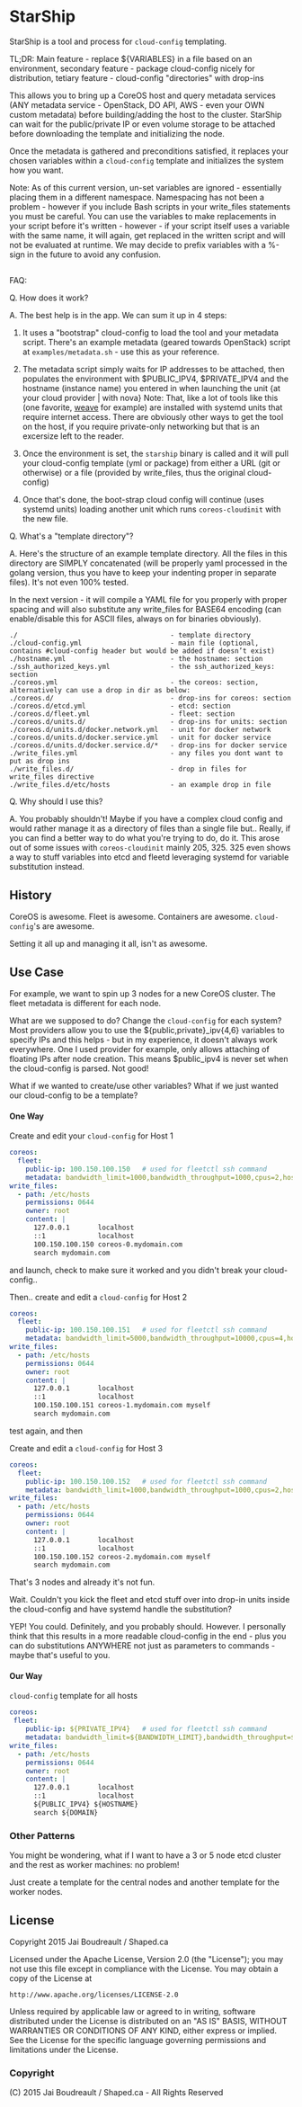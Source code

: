 # StarShip

StarShip is a tool and process for ``cloud-config`` templating.

TL;DR: Main feature - replace ${VARIABLES} in a file based on an environment, secondary feature - package cloud-config nicely for distribution, tetiary feature - cloud-config "directories" with drop-ins

This allows you to bring up a CoreOS host and query metadata services (ANY metadata service - OpenStack, DO API, AWS - even your OWN custom metadata) before building/adding the host to the cluster. StarShip can wait for the public/private IP or even volume storage to be attached before downloading the template and initializing the node.

Once the metadata is gathered and preconditions satisfied, it replaces your chosen variables within a ``cloud-config`` template and initializes the system how you want.

Note: As of this current version, un-set variables are ignored - essentially placing them in a different namespace. Namespacing has not been a problem - however if you include Bash scripts in your write_files statements you must be careful. You can use the variables to make replacements in your script before it's written - however - if your script itself uses a variable with the same name, it will again, get replaced in the written script and will not be evaluated at runtime. We may decide to prefix variables with a %-sign in the future to avoid any confusion.

##

FAQ:

Q. How does it work?

A. The best help is in the app. We can sum it up in 4 steps:

1. It uses a "bootstrap" cloud-config to load the tool and your metadata script. There's an example metadata (geared towards OpenStack) script at ``examples/metadata.sh`` - use this as your reference.

2. The metadata script simply waits for IP addresses to be attached, then populates the environment with $PUBLIC_IPV4, $PRIVATE_IPV4 and the hostname (instance name) you entered in when launching the unit {at your cloud provider | with nova}
Note: That, like a lot of tools like this (one favorite, <a href="https://github.com/zettio/weave">weave</a> for example) are installed with systemd units that require internet access. There are obviously other ways to get the tool on the host, if you require private-only networking but that is an excersize left to the reader.

3. Once the environment is set, the ``starship`` binary is called and it will pull your cloud-config template (yml or package) from either a URL (git or otherwise) or a file (provided by write_files, thus the original cloud-config) 

4. Once that's done, the boot-strap cloud config will continue (uses systemd units) loading another unit which runs ``coreos-cloudinit`` with the new file.

Q. What's a "template directory"?

A. Here's the structure of an example template directory. All the files in this directory are SIMPLY concatenated (will be properly yaml processed in the golang version, thus you have to keep your indenting proper in separate files). It's not even 100% tested.

In the next version - it will compile a YAML file for you properly with proper spacing and will also substitute any write_files for BASE64 encoding (can enable/disable this for ASCII files, always on for binaries obviously).

```
./                                      - template directory
./cloud-config.yml                      - main file (optional, contains #cloud-config header but would be added if doesn’t exist)
./hostname.yml                          - the hostname: section
./ssh_authorized_keys.yml               - the ssh_authorized_keys: section
./coreos.yml                            - the coreos: section, alternatively can use a drop in dir as below:
./coreos.d/                             - drop-ins for coreos: section
./coreos.d/etcd.yml                     - etcd: section
./coreos.d/fleet.yml                    - fleet: section
./coreos.d/units.d/                     - drop-ins for units: section
./coreos.d/units.d/docker.network.yml   - unit for docker network
./coreos.d/units.d/docker.service.yml   - unit for docker service
./coreos.d/units.d/docker.service.d/*   - drop-ins for docker service
./write_files.yml                       - any files you dont want to put as drop ins
./write_files.d/                        - drop in files for write_files directive
./write_files.d/etc/hosts               - an example drop in file
```

Q. Why should I use this?

A. You probably shouldn't! Maybe if you have a complex cloud config and would rather manage it as a directory of files than a single file but.. Really, if you can find a better way to do what you're trying to do, do it. This arose out of some issues with ``coreos-cloudinit`` mainly 205, 325. 325 even shows a way to stuff variables into etcd and fleetd leveraging systemd for variable substitution instead.

## History

CoreOS is awesome. Fleet is awesome. Containers are awesome. ``cloud-config``'s are awesome.

Setting it all up and managing it all, isn't as awesome.

## Use Case

For example, we want to spin up 3 nodes for a new CoreOS cluster. The fleet metadata is different for each node.

What are we supposed to do? Change the ``cloud-config`` for each system? Most providers allow you to use the ${public,private}_ipv{4,6} variables to specify IPs and this helps - but in my experience, it doesn't always work everywhere. One I used provider for example, only allows attaching of floating IPs after node creation. This means $public_ipv4 is never set when the cloud-config is parsed. Not good!

What if we wanted to create/use other variables? What if we just wanted our cloud-config to be a template?

#### One Way

Create and edit your ``cloud-config`` for Host 1
```yaml
coreos:
  fleet:
    public-ip: 100.150.100.150   # used for fleetctl ssh command
    metadata: bandwidth_limit=1000,bandwidth_throughput=1000,cpus=2,host=core-os0.mydomain.com,memory=4096,provider=myhost,region=ca-west,storage_size=20,role=central
write_files:
  - path: /etc/hosts
    permissions: 0644
    owner: root
    content: |
      127.0.0.1       localhost
      ::1             localhost
      100.150.100.150 coreos-0.mydomain.com 
      search mydomain.com
```

and launch, check to make sure it worked and you didn't break your cloud-config..

Then.. create and edit a ``cloud-config`` for Host 2

```yaml
coreos:
  fleet:
    public-ip: 100.150.100.151   # used for fleetctl ssh command
    metadata: bandwidth_limit=5000,bandwidth_throughput=10000,cpus=4,host=core-os1.mydomain.com,memory=16384,provider=myhost,region=ca-west,storage_size=200,role=central,role=compute
write_files:
  - path: /etc/hosts
    permissions: 0644
    owner: root
    content: |
      127.0.0.1       localhost
      ::1             localhost
      100.150.100.151 coreos-1.mydomain.com myself
      search mydomain.com
```

test again, and then

Create and edit a ``cloud-config`` for Host 3
```yaml
coreos:
  fleet:
    public-ip: 100.150.100.152   # used for fleetctl ssh command
    metadata: bandwidth_limit=1000,bandwidth_throughput=1000,cpus=2,host=core-os0.mydomain.com,memory=4096,provider=myhost,region=ca-west,storage_size=20,role=central
write_files:
  - path: /etc/hosts
    permissions: 0644
    owner: root
    content: |
      127.0.0.1       localhost
      ::1             localhost
      100.150.100.152 coreos-2.mydomain.com myself 
      search mydomain.com
```

That's 3 nodes and already it's not fun.

Wait. Couldn't you kick the fleet and etcd stuff over into drop-in units inside the cloud-config and have systemd handle the substitution?

YEP! You could. Definitely, and you probably should. However. I personally think that this results in a more readable cloud-config in the end - plus you can do substitutions ANYWHERE not just as parameters to commands - maybe that's useful to you.

#### Our Way

``cloud-config`` template for all hosts
```yaml
coreos:
 fleet:
    public-ip: ${PRIVATE_IPV4}   # used for fleetctl ssh command
    metadata: bandwidth_limit=${BANDWIDTH_LIMIT},bandwidth_throughput=${BANDWIDTH_THROUGHPUT},cpus=${PROCESSORS},host=${HOSTNAME},memory=${MEMORY},provider=${PROVIDER},region=${REGION},storage_size=${INTERNAL_STORAGE},storage_type=${INTERNAL_STORAGE_TYPE},role=${ROLE},block_storage_size=${BLOCK_STORAGE_SIZE},block_storage_type=${BLOCK_STORAGE_TYPE},private_ip=${PRIVATE_IPV4},public_ip=${PUBLIC_IPV4}
write_files:
  - path: /etc/hosts
    permissions: 0644
    owner: root
    content: |
      127.0.0.1       localhost
      ::1             localhost
      ${PUBLIC_IPV4} ${HOSTNAME}    
      search ${DOMAIN}
```

### Other Patterns

You might be wondering, what if I want to have a 3 or 5 node etcd cluster and the rest as worker machines: no problem!

Just create a template for the central nodes and another template for the worker nodes. 

## License
Copyright 2015 Jai Boudreault / Shaped.ca

Licensed under the Apache License, Version 2.0 (the "License");
you may not use this file except in compliance with the License.
You may obtain a copy of the License at

    http://www.apache.org/licenses/LICENSE-2.0

Unless required by applicable law or agreed to in writing, software
distributed under the License is distributed on an "AS IS" BASIS,
WITHOUT WARRANTIES OR CONDITIONS OF ANY KIND, either express or implied.
See the License for the specific language governing permissions and
limitations under the License.

### Copyright
(C) 2015 Jai Boudreault / Shaped.ca - All Rights Reserved
